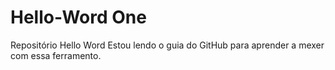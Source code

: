 ﻿# Hello-Word One
Repositório Hello Word
Estou lendo o guia do GitHub para aprender a mexer com essa ferramento.
